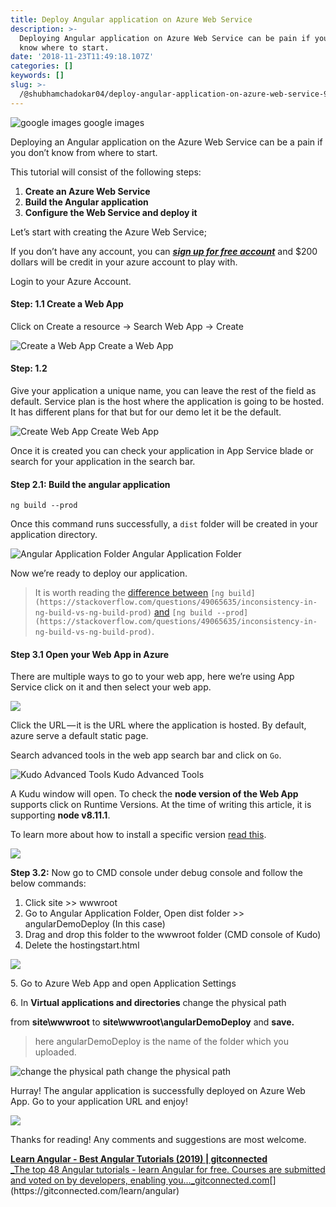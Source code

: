 ```yaml
---
title: Deploy Angular application on Azure Web Service
description: >-
  Deploying Angular application on Azure Web Service can be pain if you don’t
  know where to start.
date: '2018-11-23T11:49:18.107Z'
categories: []
keywords: []
slug: >-
  /@shubhamchadokar04/deploy-angular-application-on-azure-web-service-960e441bb13d
---
```


![google images](https://cdn-images-1.medium.com/max/800/1*qH37AYOoJ9CbfimLOVOjfw.png)
google images

Deploying an Angular application on the Azure Web Service can be a pain if you don’t know from where to start.

This tutorial will consist of the following steps:

1.  **Create an Azure Web Service**
2.  **Build the Angular application**
3.  **Configure the Web Service and deploy it**

Let’s start with creating the Azure Web Service;

If you don’t have any account, you can [**_sign up for free account_**](https://azure.microsoft.com/en-us/free/)  and $200 dollars will be credit in your azure account to play with.

Login to your Azure Account.

#### **Step: 1.1** Create a Web App

Click on Create a resource → Search Web App → Create

![Create a Web App](https://cdn-images-1.medium.com/max/800/1*CZFT3J3eGFb2NiHNPEPuVA.png)
Create a Web App

#### **Step: 1.2**

Give your application a unique name, you can leave the rest of the field as default. Service plan is the host where the application is going to be hosted. It has different plans for that but for our demo let it be the default.

![Create Web App](https://cdn-images-1.medium.com/max/800/1*2kTU5zDto5jfqlTFwXS5-w.png)
Create Web App

Once it is created you can check your application in App Service blade or search for your application in the search bar.

#### **Step 2.1:** Build the angular application

`ng build --prod`

Once this command runs successfully, a `dist` folder will be created in your application directory.

![Angular Application Folder](https://cdn-images-1.medium.com/max/800/1*DeBtlVrObDOWIhSDjaGlug.png)
Angular Application Folder

Now we’re ready to deploy our application.

> It is worth reading the [difference between](https://stackoverflow.com/questions/49065635/inconsistency-in-ng-build-vs-ng-build-prod) `[ng build](https://stackoverflow.com/questions/49065635/inconsistency-in-ng-build-vs-ng-build-prod)` [and](https://stackoverflow.com/questions/49065635/inconsistency-in-ng-build-vs-ng-build-prod) `[ng build --prod](https://stackoverflow.com/questions/49065635/inconsistency-in-ng-build-vs-ng-build-prod)`.

#### **Step 3.1** Open your Web App in Azure

There are multiple ways to go to your web app, here we’re using App Service click on it and then select your web app.

![](https://cdn-images-1.medium.com/max/800/1*9XUBqpAYoj5b9ZVcSjIHYg.png)

Click the URL — it is the URL where the application is hosted. By default, azure serve a default static page.

Search advanced tools in the web app search bar and click on `Go`.

![Kudo Advanced Tools](https://cdn-images-1.medium.com/max/800/1*z7vvMfI8GAtqk81jFfdUAQ.png)
Kudo Advanced Tools

A Kudu window will open. To check the **node version of the Web App** supports click on Runtime Versions. At the time of writing this article, it is supporting **node v8.11.1**.

To learn more about how to install a specific version [read this](https://blogs.msdn.microsoft.com/azureossds/2016/04/20/nodejs-and-npm-versions-on-azure-app-services/).

![](https://cdn-images-1.medium.com/max/800/1*c7pcHFvJ1vBeIU5OTWgBkA.png)

**Step 3.2:** Now go to CMD console under debug console and follow the below commands:

1.  Click site >> wwwroot
2.  Go to Angular Application Folder, Open dist folder >> angularDemoDeploy (In this case)
3.  Drag and drop this folder to the wwwroot folder (CMD console of Kudo)
4.  Delete the hostingstart.html

![](https://cdn-images-1.medium.com/max/800/1*HPJ9eBzl2Y0SbwySl1wvGA.png)

5\. Go to Azure Web App and open Application Settings

6\. In **Virtual applications and directories** change the physical path

from **site\\wwwroot** to **site\\wwwroot\\angularDemoDeploy** and **save.**

> here angularDemoDeploy is the name of the folder which you uploaded.

![change the physical path](https://cdn-images-1.medium.com/max/1200/1*UqCM9HpxKNW5jl54AB7rYw.png)
change the physical path

Hurray! The angular application is successfully deployed on Azure Web App. Go to your application URL and enjoy!

![](https://cdn-images-1.medium.com/max/1200/1*9XUBqpAYoj5b9ZVcSjIHYg.png)

Thanks for reading! Any comments and suggestions are most welcome.

[**Learn Angular - Best Angular Tutorials (2019) | gitconnected**  
_The top 48 Angular tutorials - learn Angular for free. Courses are submitted and voted on by developers, enabling you…_gitconnected.com](https://gitconnected.com/learn/angular "https://gitconnected.com/learn/angular")[](https://gitconnected.com/learn/angular)